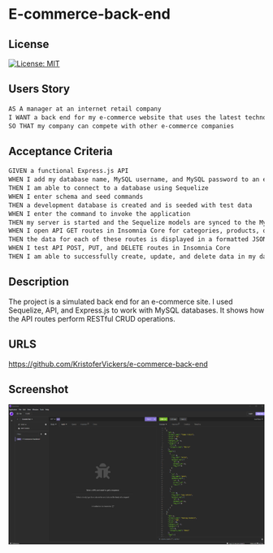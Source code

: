 # E-commerce-back-end

## License 

[![License: MIT](https://img.shields.io/badge/License-MIT-yellow.svg)](https://opensource.org/licenses/MIT)

## Users Story

```md
AS A manager at an internet retail company
I WANT a back end for my e-commerce website that uses the latest technologies
SO THAT my company can compete with other e-commerce companies
```

## Acceptance Criteria

```md
GIVEN a functional Express.js API
WHEN I add my database name, MySQL username, and MySQL password to an environment variable file
THEN I am able to connect to a database using Sequelize
WHEN I enter schema and seed commands
THEN a development database is created and is seeded with test data
WHEN I enter the command to invoke the application
THEN my server is started and the Sequelize models are synced to the MySQL database
WHEN I open API GET routes in Insomnia Core for categories, products, or tags
THEN the data for each of these routes is displayed in a formatted JSON
WHEN I test API POST, PUT, and DELETE routes in Insomnia Core
THEN I am able to successfully create, update, and delete data in my database
```

## Description 

The project is a simulated back end for an e-commerce site. I used Sequelize, API, and Express.js to work with MySQL databases. It shows how the API routes perform RESTful CRUD operations.

## URLS

https://github.com/KristoferVickers/e-commerce-back-end

## Screenshot

<img src="Develop\assets\e-commerce-backend.png"> 